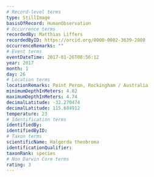 ```yaml
---
# Record-level terms
type: StillImage
basisOfRecord: HumanObservation
# Occurrence terms
recordedBy: Matthias Liffers
recordedByID: https://orcid.org/0000-0002-3639-2080
occurrenceRemarks: ""
# Event terms
eventDateTime: 2017-01-26T08:56:12
year: 2017
month: 1
day: 26
# Location terms
locationRemarks: Point Peron, Rockingham / Australia
minimumDepthInMeters: 4.82
maximumDepthInMeters: 4.74
decimalLatitude: -32.270474
decimalLatitude: 115.684912
temperature: 23
# Identification terms
identifiedBy: 
identifiedByID: 
# Taxon terms
scientificName: Halgerda theobroma
identificationQualifier: 
taxonRank: species
# Non Darwin Core terms
rating: 3
---
```

